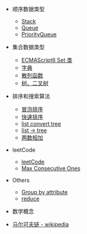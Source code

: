 

- 顺序数据类型

  - [Stack](Algorithm/stack.md)
  - [Queue](Algorithm/queue.md)
  - [PriorityQueue](Algorithm/PriorityQueue.md)

- 集合数据类型

  - [ECMAScript6 Set 类](Algorithm/es-set.md)
  - [字典](Algorithm/Dictionary.md)
  - [散列函数](Algorithm/hashMap.md)
  - [树、二叉树](Algorithm/tree-data-structures.md)

- 排序和搜索算法

  - [冒泡排序](Algorithm/BubbleSort.md)
  - [快速排序](Algorithm/QuickSort.md)
  - [list convert tree](Algorithm/list-to-tree.md)
  - [list -> tree](Algorithm/list-2-tree.md)
  - [两数相加](Algorithm/add-two-numbers.md)
  
- leetCode

  - [leetCode](Algorithm/leetCode-part-1.md)
  - [Max Consecutive Ones](Algorithm/Max-Consecutive-1.md)
  <!-- - [找出最长连续步数](Algorithm/longStep.md) -->

- Others

  - [Group by attribute](Algorithm/Group-by-attribute.md)
  - [reduce](Algorithm/recursion.md)

-  数学概念
  - [马尔可夫链 - wikipedia](Algorithm/Markov-chain.md)



<!-- 

  Max Consecutive Ones
算法框架


https://stackoverflow.com/questions/18017869/

[初学者应该了解的数据结构： Tree - 众成翻译](https://www.zcfy.cc/article/tree-data-structures-for-beginners)

-->
